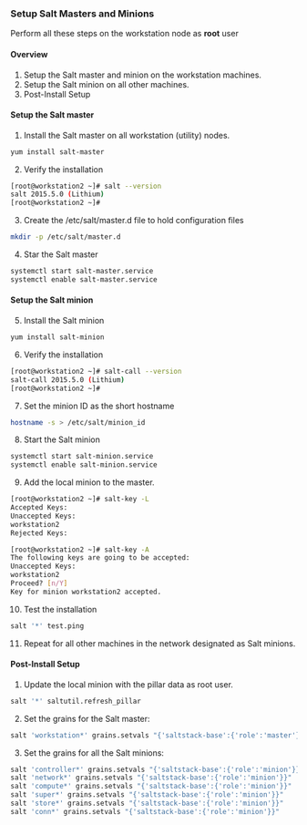 
### Setup Salt Masters and Minions

Perform all these steps on the workstation node as **root** user

#### Overview

1. Setup the Salt master and minion on the workstation machines.
2. Setup the Salt minion on all other machines.
3. Post-Install Setup

#### Setup the Salt master

1. Install the Salt master on all workstation (utility) nodes.

 ```bash
 yum install salt-master
 ```

2. Verify the installation

 ```bash
 [root@workstation2 ~]# salt --version
 salt 2015.5.0 (Lithium)
 [root@workstation2 ~]# 
 ```

3. Create the /etc/salt/master.d file to hold configuration files

 ```bash
 mkdir -p /etc/salt/master.d
 ```

4. Star the Salt master

 ```bash
 systemctl start salt-master.service
 systemctl enable salt-master.service
 ```
 
 #### Setup the Salt minion

5. Install the Salt minion

 ```bash
 yum install salt-minion
 ```

6. Verify the installation

 ```bash
 [root@workstation2 ~]# salt-call --version
 salt-call 2015.5.0 (Lithium)
 [root@workstation2 ~]# 
 ```

7. Set the minion ID as the short hostname

 ```bash
 hostname -s > /etc/salt/minion_id
 ```

8. Start the Salt minion 

 ```bash
 systemctl start salt-minion.service
 systemctl enable salt-minion.service
 ```

9. Add the local minion to the master.

 ```bash
 [root@workstation2 ~]# salt-key -L
 Accepted Keys:
 Unaccepted Keys:
 workstation2
 Rejected Keys:
```

 ```bash
 [root@workstation2 ~]# salt-key -A 
 The following keys are going to be accepted:
 Unaccepted Keys:
 workstation2
 Proceed? [n/Y]  
 Key for minion workstation2 accepted.
```

10. Test the installation

 ```bash
 salt '*' test.ping
 ```

11. Repeat for all other machines in the network designated as Salt minions.

#### Post-Install Setup

1. Update the local minion with the pillar data as root user.

 ```bash
 salt '*' saltutil.refresh_pillar
 ```

2. Set the grains for the Salt master:

 ```bash
 salt 'workstation*' grains.setvals "{'saltstack-base':{'role':'master'}}"
 ```
3. Set the grains for all the Salt minions:

 ```bash
 salt 'controller*' grains.setvals "{'saltstack-base':{'role':'minion'}}"
 salt 'network*' grains.setvals "{'saltstack-base':{'role':'minion'}}"
 salt 'compute*' grains.setvals "{'saltstack-base':{'role':'minion'}}"
 salt 'super*' grains.setvals "{'saltstack-base':{'role':'minion'}}"
 salt 'store*' grains.setvals "{'saltstack-base':{'role':'minion'}}"
 salt 'conn*' grains.setvals "{'saltstack-base':{'role':'minion'}}"
 ```

 
